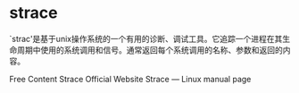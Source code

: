 # strace

`strac'是基于unix操作系统的一个有用的诊断、调试工具。它追踪一个进程在其生命周期中使用的系统调用和信号。通常返回每个系统调用的名称、参数和返回的内容。

<ResourceGroupTitle>Free Content</ResourceGroupTitle>
<BadgeLink colorScheme='blue' badgeText='Official Website' href='https://strace.io/'>Strace Official Website</BadgeLink>
<BadgeLink colorScheme='blue' badgeText='Official Page' href='https://man7.org/linux/man-pages/man1/strace.1.html'>Strace — Linux manual page</BadgeLink>
